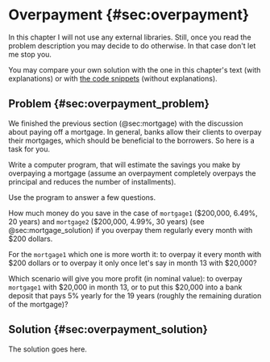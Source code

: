 # Overpayment {#sec:overpayment}

In this chapter I will not use any external libraries. Still, once you read the
problem description you may decide to do otherwise. In that case don't let me
stop you.

You may compare your own solution with the one in this chapter's text (with
explanations) or with [the code
snippets](https://github.com/b-lukaszuk/BS_wJ_eng/tree/main/code_snippets/overpayment)
(without explanations).

## Problem {#sec:overpayment_problem}

We finished the previous section (@sec:mortgage) with the discussion about
paying off a mortgage. In general, banks allow their clients to overpay their
mortgages, which should be beneficial to the borrowers. So here is a task for
you.

Write a computer program, that will estimate the savings you make by overpaying
a mortgage (assume an overpayment completely overpays the principal and
reduces the number of installments).

Use the program to answer a few questions.

How much money do you save in the case of `mortgage1` (\$200,000, 6.49%, 20 years) and `mortgage2` (\$200,000, 4.99%, 30 years) (see @sec:mortgage_solution) if you overpay them regularly every month with \$200 dollars.

For the `mortgage1` which one is more worth it: to overpay it every month with
\$200 dollars or to overpay it only once let's say in month 13 with \$20,000?

Which scenario will give you more profit (in nominal value): to overpay `mortgage1` with \$20,000 in month 13, or to put this \$20,000 into a bank deposit that pays 5% yearly for the 19 years (roughly the remaining duration of the mortgage)?

## Solution {#sec:overpayment_solution}

The solution goes here.
